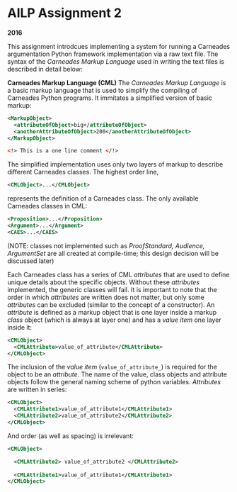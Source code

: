 # AILP Assignment 2
**2016**

This assignment introdcues implementing a system for running a Carneades argumentation Python framework implementation via a raw text file. The syntax of the _Carneades Markup Language_ used in writing the text files is described in detail below:

**Carneades Markup Language (CML)**
The _Carneades Markup Language_ is a basic markup language that is used to simplify the compiling of Carneades Python programs. It immitates a simplified version of basic markup:

```xml
<MarkupObject>
  <attributeOfObject>big</attributeOfObject>
  <anotherAttributeOfObject>200</anotherAttributeOfObject>
</MarkupObject>

<!> This is a one line comment </!>
```

The simplified implementation uses only two layers of markup to describe different Carneades classes. The highest order line, 

```xml
<CMLObject>...</CMLObject>
```

represents the definition of a Carneades class. The only available Carneades classes in CML:

```xml
<Proposition>...</Proposition>
<Argument>...</Argument>
<CAES>...</CAES>
```

(NOTE: classes not implemented such as _ProofStandard, Audience, ArgumentSet_ are all created at compile-time; this design decision will be discussed later)

Each Carneades class has a series of CML _attributes_ that are used to define unique details about the specific objects. Without these _attributes_ implemented, the generic classes will fail. It is important to note that the order in which _attributes_ are written does not matter, but only some _attributes_ can be excluded (similar to the concept of a constructor). An _attribute_ is defined as a markup object that is one layer inside a markup _class_ object (which is always at layer one) and has a _value item_ one layer inside it:

```xml
<CMLObject>
  <CMLAttribute>value_of_attribute</CMLAttribute>
</CMLObject>
```

The inclusion of the _value item_ (```value_of_attribute_```) is required for the object to be an _attribute_. The name of the value, class objects and attribute objects follow the general naming scheme of python variables. _Attributes_ are written in series:

```xml
<CMLObject>
  <CMLAttribute1>value_of_attribute1</CMLAttribute1>
  <CMLAttribute2>value_of_attribute2</CMLAttribute2>
</CMLObject>
```
And order (as well as spacing) is irrelevant:

```xml
<CMLObject>

  <CMLAttribute2> value_of_attribute2 </CMLAttribute2>
  
  <CMLAttribute1>value_of_attribute1</CMLAttribute1>
</CMLObject>
```
